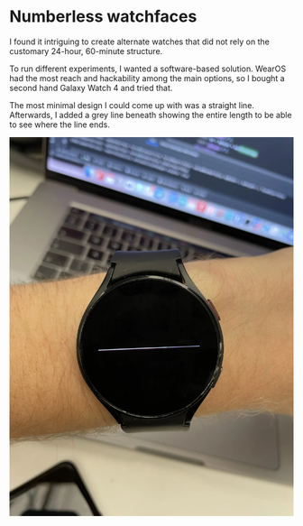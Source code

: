# Numberless watchfaces

I found it intriguing to create alternate watches that did not rely on the customary 24-hour, 60-minute structure.

To run different experiments, I wanted a software-based solution. WearOS had the most reach and hackability among the main options, so I bought a second hand Galaxy Watch 4 and tried that.

The most minimal design I could come up with was a straight line. Afterwards, I added a grey line beneath showing the entire length to be able to see where the line ends. 

![Percentage watch](img/watchfaces/percentage.webp)